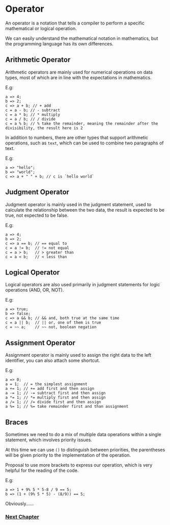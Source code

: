 # Operator
An operator is a notation that tells a compiler to perform a specific mathematical or logical operation.

We can easily understand the mathematical notation in mathematics, but the programming language has its own differences.

## Arithmetic Operator
Arithmetic operators are mainly used for numerical operations on data types, most of which are in line with the expectations in mathematics.

E.g:

    a => 4;
    b => 2;
    c => a + b; // + add
    c = a - b; // - subtract
    c = a * b; // * multiply
    c = a / b; // / divide
    c = a % b; // % take the remainder, meaning the remainder after the divisibility, the result here is 2

In addition to numbers, there are other types that support arithmetic operations, such as `text`, which can be used to combine two paragraphs of text.

E.g:

    a => "hello";
    b => "world";
    c => a + " " + b; // c is `hello world`

## Judgment Operator
Judgment operator is mainly used in the judgment statement, used to calculate the relationship between the two data, the result is expected to be true, not expected to be false.

E.g:

    a => 4;
    b => 2;
    c => a == b; // == equal to
    c = a != b;  // != not equal
    c = a > b;   // > greater than
    c = a < b;   // < less than

## Logical Operator
Logical operators are also used primarily in judgment statements for logic operations (AND, OR, NOT).

E.g:

    a => true;
    b => false;
    c => a && b; // && and, both true at the same time
    c = a || b;  // || or, one of them is true
    c = ~~ a;    // ~~ not, boolean negation

## Assignment Operator
Assignment operator is mainly used to assign the right data to the left identifier, you can also attach some shortcut.

E.g:

    a => 0;
    a = 1;  // = the simplest assignment
    a += 1; // += add first and then assign
    a -= 1; // -= subtract first and then assign
    a *= 1; // *= multiply first and then assign
    a /= 1; // /= divide first and then assign
    a %= 1; // %= take remainder first and than assignment

## Braces
Sometimes we need to do a mix of multiple data operations within a single statement, which involves priority issues.

At this time we can use `()` to distinguish between priorities, the parentheses will be given priority to the implementation of the operation.

Proposal to use more brackets to express our operation, which is very helpful for the reading of the code.

E.g:

    a => 1 + 9% 5 * 5-8 / 9 == 5;
    b => (1 + (9% 5 * 5) - (8/9)) == 5;

Obviously……

### [Next Chapter](collection-type.md)